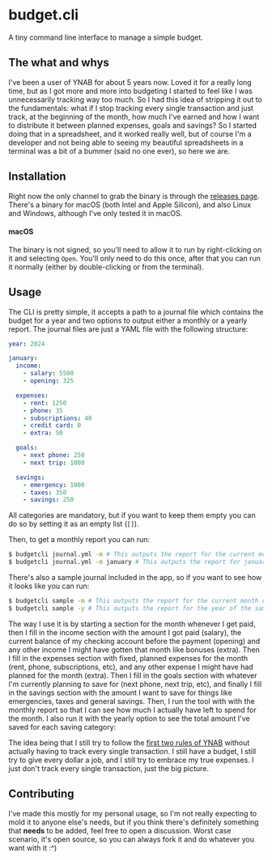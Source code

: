 # budget.cli

A tiny command line interface to manage a simple budget.

## The what and whys
I've been a user of YNAB for about 5 years now. Loved it for a really long time, but as I got more and more into budgeting
I started to feel like I was unnecessarily tracking way too much. So I had this idea of stripping it out to the fundamentals:
what if I stop tracking every single transaction and just track, at the beginning of the month, how much I've earned and
how I want to distribute it between planned expenses, goals and savings? So I started doing that in a spreadsheet, and
it worked really well, but of course I'm a developer and not being able to seeing my beautiful spreadsheets in a terminal
was a bit of a bummer (said no one ever), so here we are.

## Installation
Right now the only channel to grab the binary is through the [releases page](https://github.com/sleepyfran/budget.cli/releases). There's
a binary for macOS (both Intel and Apple Silicon), and also Linux and Windows, although I've only tested it in macOS.

#### macOS
The binary is not signed, so you'll need to allow it to run by right-clicking on it and selecting `Open`. You'll only need
to do this once, after that you can run it normally (either by double-clicking or from the terminal).

## Usage
The CLI is pretty simple, it accepts a path to a journal file which contains the budget for a year and two options to output
either a monthly or a yearly report. The journal files are just a YAML file with the following structure:

```yaml
year: 2024

january:
  income:
    - salary: 5500
    - opening: 325

  expenses:
    - rent: 1250
    - phone: 35
    - subscriptions: 40
    - credit card: 0
    - extra: 50

  goals:
    - next phone: 250
    - next trip: 1000

  savings:
    - emergency: 1000
    - taxes: 350
    - savings: 250
```

All categories are mandatory, but if you want to keep them empty you can do so by setting it as an empty list (`[]`).

Then, to get a monthly report you can run:

```bash
$ budgetcli journal.yml -m # This outputs the report for the current month
$ budgetcli journal.yml -m january # This outputs the report for january
```

There's also a sample journal included in the app, so if you want to see how it looks like you can run:

```bash
$ budgetcli sample -m # This outputs the report for the current month of the sample journal
$ budgetcli sample -y # This outputs the report for the year of the sample journal
```

The way I use it is by starting a section for the month whenever I get paid, then I fill in the income section
with the amount I got paid (salary), the current balance of my checking account before the payment (opening) and any
other income I might have gotten that month like bonuses (extra). Then I fill in the expenses section with fixed, planned
expenses for the month (rent, phone, subscriptions, etc), and any other expense I might have had planned for the month (extra). Then
I fill in the goals section with whatever I'm currently planning to save for (next phone, next trip, etc), and finally I fill in
the savings section with the amount I want to save for things like emergencies, taxes and general savings. Then, I run the tool
with with the monthly report so that I can see how much I actually have left to spend for the month. I also run it with the yearly
option to see the total amount I've saved for each saving category:

The idea being that I still try to follow the [first two rules of YNAB](https://www.ynab.com/the-four-rules) without actually
having to track every single transaction. I still have a budget, I still try to give every dollar a job, and I still try to
embrace my true expenses. I just don't track every single transaction, just the big picture.

## Contributing
I've made this mostly for my personal usage, so I'm not really expecting to mold it to anyone else's needs, but if you
think there's definitely something that **needs** to be added, feel free to open a discussion. Worst case scenario, it's
open source, so you can always fork it and do whatever you want with it :^)
